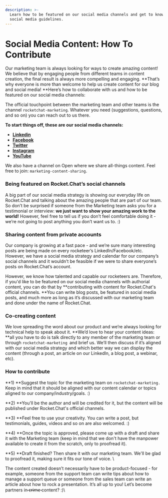 ```yaml
---
description: >-
  Learn how to be featured on our social media channels and get to know our
  social media guidelines.
---
```


# Social Media Content: How To Contribute

Our marketing team is always looking for ways to create amazing content! We believe that by engaging people from different teams in content creation, the final result is always more compelling and engaging. **That’s why everyone is more than welcome to help us create content for our blog and social media! **Here’s how to collaborate with us and how to be featured on our social media channels:

The official touchpoint between the marketing team and other teams is the channel `rocketchat-marketing`. Whatever you need (suggestions, questions, and so on) you can reach out to us there.

**To start things off, these are our social media channels:**

* [**Linkedin**](https://www.linkedin.com/company/rocket-chat)
* [**Facebook**](https://www.facebook.com/RocketChatApp)
* [**Twitter**](https://twitter.com/rocketchat)
* [**Instagram**](https://www.instagram.com/rocket.chat/)
* [**YouTube**](https://www.youtube.com/channel/UCin9nv7mUjoqrRiwrzS5UVQ)

We also have a channel on Open where we share all-things content. Feel free to join: `marketing-content-sharing`.&#x20;

### **Being featured on Rocket.Chat’s social channels**

A big part of our social media strategy is showing our everyday life on Rocket.Chat and talking about the amazing people that are part of our team. So don’t be surprised if someone from the Marketing team asks you for a testimonial or interview: **we just want to show your amazing work to the world!** However, feel free to tell us if you don’t feel comfortable doing it - we’re not going to post anything you don’t want us to. :)

### **Sharing content from private accounts**

Our company is growing at a fast pace - and we’re sure many interesting posts are being made on every rocketeer’s LinkedIn/Facebook/etc. However, we have a social media strategy and calendar for our company’s social channels and it wouldn’t be feasible if we were to share everyone’s posts on Rocket.Chat’s account.&#x20;

However, we know how talented and capable our rocketeers are. Therefore, if you'd like to be featured on our social media channels with authorial content, you can do that by **contributing with content for Rocket.Chat's official channels. **You can write blog posts, be featured in social media posts, and much more as long as it’s discussed with our marketing team and done under the name of Rocket.Chat.

### **Co-creating content**

We love spreading the word about our product and we’re always looking for technical help to speak about it. **We’d love to hear your content ideas: **all you have to do is talk directly to any member of the marketing team or through `rocketchat-marketing `and brief us. We’ll then discuss if it’s aligned with our social media strategy and which better way we can display the content (through a post, an article on our LinkedIn, a blog post, a webinar, etc).

### **How to contribute**

**1) **Suggest the topic for the marketing team on `rocketchat-marketing.` Keep in mind that it should be aligned with our content calendar or topics aligned to our company/industry/goals. :)

**2) **You'll be the author and will be credited for it, but the content will be published under Rocket.Chat's official channels.

**3) **Feel free to use your creativity. You can write a post, but testimonials, guides, videos and so on are also welcomed. :)

**4) **Once the topic is approved, please come up with a draft and share it with the Marketing team (keep in mind that we don't have the manpower available to create it from the scratch, only to proofread it).

**5) **Draft finished? Then share it with our marketing team. We'll be glad to proofread it, making sure it fits our tone of voice. \


The content created doesn’t necessarily have to be product-focused - for example, someone from the support team can write tips about how to manage a support queue or someone from the sales team can write an article about how to rock a presentation. It’s all up to you! Let’s become partners in  ̶c̶r̶i̶m̶e̶  content? :)\
